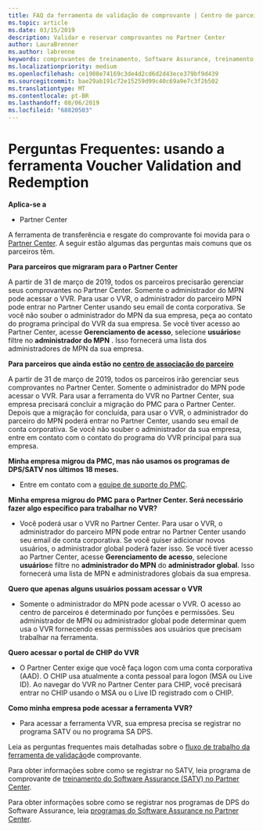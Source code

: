 ```yaml
---
title: FAQ da ferramenta de validação de comprovante | Centro de parceiros
ms.topic: article
ms.date: 03/15/2019
description: Validar e reservar comprovantes no Partner Center
author: LauraBrenner
ms.author: labrenne
keywords: comprovantes de treinamento, Software Assurance, treinamento, validar comprovantes, comprovante de reserva
ms.localizationpriority: medium
ms.openlocfilehash: ce1908e74169c3de4d2cd6d2d43ece379bf9d439
ms.sourcegitcommit: bae29ab191c72e15259d99c40c69a9e7c3f2b502
ms.translationtype: MT
ms.contentlocale: pt-BR
ms.lasthandoff: 08/06/2019
ms.locfileid: "68820503"
---
```

# <a name="faq-using-the-voucher-validation-and-redemption-tool"></a>Perguntas Frequentes: usando a ferramenta Voucher Validation and Redemption 

**Aplica-se a**

- Partner Center

A ferramenta de transferência e resgate do comprovante foi movida para o [Partner Center](https://partner.microsoft.com/pcv/dashboard/overview). A seguir estão algumas das perguntas mais comuns que os parceiros têm. 

**Para parceiros que migraram para o Partner Center**

 A partir de 31 de março de 2019, todos os parceiros precisarão gerenciar seus comprovantes no Partner Center. Somente o administrador do MPN pode acessar o VVR. Para usar o VVR, o administrador do parceiro MPN pode entrar no Partner Center usando seu email de conta corporativa. Se você não souber o administrador do MPN da sua empresa, peça ao contato do programa principal do VVR da sua empresa.  Se você tiver acesso ao Partner Center, acesse **Gerenciamento de acesso**, selecione **usuários**e filtre no **administrador do MPN** . Isso fornecerá uma lista dos administradores de MPN da sua empresa.  

**Para parceiros que ainda estão no [centro de associação do parceiro](https://partner.microsoft.com/)**

A partir de 31 de março de 2019, todos os parceiros irão gerenciar seus comprovantes no Partner Center. Somente o administrador do MPN pode acessar o VVR. Para usar a ferramenta do VVR no Partner Center, sua empresa precisará concluir a migração do PMC para o Partner Center. Depois que a migração for concluída, para usar o VVR, o administrador do parceiro do MPN poderá entrar no Partner Center, usando seu email de conta corporativa. Se você não souber o administrador da sua empresa, entre em contato com o contato do programa do VVR principal para sua empresa.  


**Minha empresa migrou da PMC, mas não usamos os programas de DPS/SATV nos últimos 18 meses.**

- Entre em contato com a [equipe de suporte do PMC](mailto:proghelp@microsoft.com). 


**Minha empresa migrou do PMC para o Partner Center. Será necessário fazer algo específico para trabalhar no VVR?** 

- Você poderá usar o VVR no Partner Center.  Para usar o VVR, o administrador do parceiro MPN pode entrar no Partner Center usando seu email de conta corporativa. Se você quiser adicionar novos usuários, o administrador global poderá fazer isso. Se você tiver acesso ao Partner Center, acesse **Gerenciamento de acesso**, selecione **usuários**e filtre no **administrador do MPN** do **administrador global**. Isso fornecerá uma lista de MPN e administradores globais da sua empresa.  

**Quero que apenas alguns usuários possam acessar o VVR**

- Somente o administrador do MPN pode acessar o VVR. O acesso ao centro de parceiros é determinado por funções e permissões. Seu administrador de MPN ou administrador global pode determinar quem usa o VVR fornecendo essas permissões aos usuários que precisam trabalhar na ferramenta.

**Quero acessar o portal de CHIP do VVR**

- O Partner Center exige que você faça logon com uma conta corporativa (AAD).  O CHIP usa atualmente a conta pessoal para logon (MSA ou Live ID).  Ao navegar do VVR no Partner Center para CHIP, você precisará entrar no CHIP usando o MSA ou o Live ID registrado com o CHIP.

**Como minha empresa pode acessar a ferramenta VVR?**

- Para acessar a ferramenta VVR, sua empresa precisa se registrar no programa SATV ou no programa SA DPS.

Leia as perguntas frequentes mais detalhadas sobre o [fluxo de trabalho da ferramenta de validação](https://query.prod.cms.rt.microsoft.com/cms/api/am/binary/RE3kz5o)de comprovante.

Para obter informações sobre como se registrar no SATV, leia programa de comprovante de [treinamento do Software Assurance (SATV) no Partner Center](software-assurance-satv.md).

Para obter informações sobre como se registrar nos programas de DPS do Software Assurance, leia [programas do Software Assurance no Partner Center](software-assurance-dps.md).

